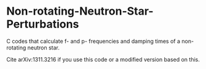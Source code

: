 # Non-rotating-Neutron-Star-Perturbations
C codes that calculate f- and p- frequencies and damping times of a non-rotating neutron star. 

Cite arXiv:1311.3216 if you use this code or a modified version based on this.
